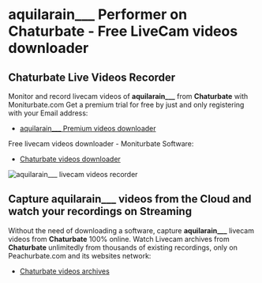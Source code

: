 # aquilarain___ Performer on Chaturbate - Free LiveCam videos downloader

## Chaturbate Live Videos Recorder

Monitor and record livecam videos of **aquilarain___** from **Chaturbate** with Moniturbate.com
Get a premium trial for free by just and only registering with your Email address:
* [aquilarain___ Premium videos downloader](https://moniturbate.com/request-demo-licence-key.html)

Free livecam videos downloader - Moniturbate Software:
* [Chaturbate videos downloader](https://moniturbate.com/moniturbate-download-software.html)

![aquilarain___ livecam videos recorder](https://peachurnet.com/templates/moniturbate-software.png)


## Capture aquilarain___ videos from the Cloud and watch your recordings on Streaming

Without the need of downloading a software, capture **aquilarain___** livecam videos from **Chaturbate** 100% online.
Watch Livecam archives from **Chaturbate** unlimitedly from thousands of existing recordings, only on Peachurbate.com and its websites network:
* [Chaturbate videos archives](https://peachurnet.com/)